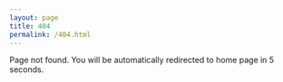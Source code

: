```yaml
---
layout: page
title: 404
permalink: /404.html
---
```

Page not found.
You will be automatically redirected to home page in 5 seconds.
